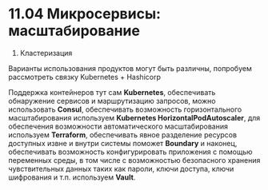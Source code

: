 # 11.04 Микросервисы: масштабирование 

1. Кластеризация

Варианты использования продуктов могут быть различны, попробуем рассмотреть связку Kubernetes + Hashicorp

Поддержка контейнеров тут сам **Kubernetes**, обеспечивать обнаружение сервисов и маршрутизацию запросов, можно использовать **Consul**, обеспечивать возможность горизонтального масштабирования используем **Kubernetes HorizontalPodAutoscaler**, для обеспечения возможности автоматического масштабирования используем **Terraform**, обеспечивать явное разделение ресурсов доступных извне и внутри системы поможет **Boundary** и наконец, обеспечивать возможность конфигурировать приложения с помощью переменных среды, в том числе с возможностью безопасного хранения чувствительных данных таких как пароли, ключи доступа, ключи шифрования и т.п. используем **Vault**.
